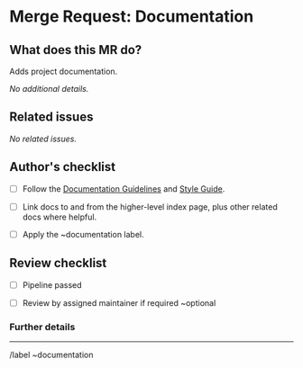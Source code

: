 <!-- Documentation template markdown document -->
# Merge Request: Documentation


## What does this MR do?
<!-- Briefly describe what this MR is about. -->

Adds project documentation.

_No additional details._



## Related issues
<!-- Link related issues below. Insert the issue link or reference after the word "Closes" if merging this should automatically close it. -->

_No related issues._



## Author's checklist
<!--  Review changes before requesting merge  -->

- [ ] Follow the [Documentation Guidelines](https://docs.gitlab.com/ee/development/documentation/) and [Style Guide](https://docs.gitlab.com/ee/development/documentation/styleguide.html).
- [ ] Link docs to and from the higher-level index page, plus other related docs where helpful.
- [ ] Apply the ~documentation label.





## Review checklist
<!--  Review and accept merge request  -->

- [ ] Pipeline passed
- [ ] Review by assigned maintainer if required ~optional






### Further details

<!-- Follow the documentation workflow https://docs.gitlab.com/ee/development/documentation/workflow.html -->
<!-- Additional information is located at https://docs.gitlab.com/ee/development/documentation/ --> 
<!-- For changing documentation location use the "Change documentation location" template -->

<!-- /cc @ica29 @jjankows @jha257 @mpuchkov @parmj @tnpham @vun -->


---

/label ~documentation
